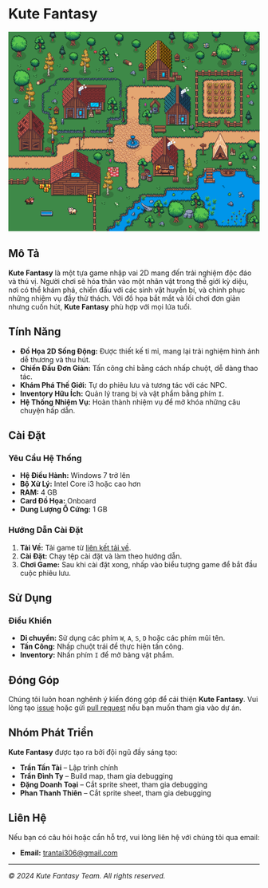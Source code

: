 # Kute Fantasy

![Banner Game](banner.gif)

## Mô Tả

**Kute Fantasy** là một tựa game nhập vai 2D mang đến trải nghiệm độc đáo và thú vị. Người chơi sẽ hóa thân vào một nhân vật trong thế giới kỳ diệu, nơi có thể khám phá, chiến đấu với các sinh vật huyền bí, và chinh phục những nhiệm vụ đầy thử thách. Với đồ họa bắt mắt và lối chơi đơn giản nhưng cuốn hút, **Kute Fantasy** phù hợp với mọi lứa tuổi.

## Tính Năng

- **Đồ Họa 2D Sống Động:** Được thiết kế tỉ mỉ, mang lại trải nghiệm hình ảnh dễ thương và thu hút.
- **Chiến Đấu Đơn Giản:** Tấn công chỉ bằng cách nhấp chuột, dễ dàng thao tác.
- **Khám Phá Thế Giới:** Tự do phiêu lưu và tương tác với các NPC.
- **Inventory Hữu Ích:** Quản lý trang bị và vật phẩm bằng phím `I`.
- **Hệ Thống Nhiệm Vụ:** Hoàn thành nhiệm vụ để mở khóa những câu chuyện hấp dẫn.

## Cài Đặt

### Yêu Cầu Hệ Thống

- **Hệ Điều Hành:** Windows 7 trở lên
- **Bộ Xử Lý:** Intel Core i3 hoặc cao hơn
- **RAM:** 4 GB
- **Card Đồ Họa:** Onboard
- **Dung Lượng Ổ Cứng:** 1 GB

### Hướng Dẫn Cài Đặt

1. **Tải Về:** Tải game từ [liên kết tải về](https://example.com/download).
2. **Cài Đặt:** Chạy tệp cài đặt và làm theo hướng dẫn.
3. **Chơi Game:** Sau khi cài đặt xong, nhấp vào biểu tượng game để bắt đầu cuộc phiêu lưu.

## Sử Dụng

### Điều Khiển

- **Di chuyển:** Sử dụng các phím `W`, `A`, `S`, `D` hoặc các phím mũi tên.
- **Tấn Công:** Nhấp chuột trái để thực hiện tấn công.
- **Inventory:** Nhấn phím `I` để mở bảng vật phẩm.

## Đóng Góp

Chúng tôi luôn hoan nghênh ý kiến đóng góp để cải thiện **Kute Fantasy**. Vui lòng tạo [issue](https://github.com/your-repo/issues) hoặc gửi [pull request](https://github.com/your-repo/pulls) nếu bạn muốn tham gia vào dự án.

## Nhóm Phát Triển

**Kute Fantasy** được tạo ra bởi đội ngũ đầy sáng tạo:

- **Trần Tấn Tài** – Lập trình chính
- **Trần Đình Ty** – Build map, tham gia debugging
- **Đặng Doanh Toại** – Cắt sprite sheet, tham gia debugging
- **Phan Thanh Thiên** – Cắt sprite sheet, tham gia debugging

## Liên Hệ

Nếu bạn có câu hỏi hoặc cần hỗ trợ, vui lòng liên hệ với chúng tôi qua email:

- **Email:** trantai306@gmail.com

---

*© 2024 Kute Fantasy Team. All rights reserved.*

